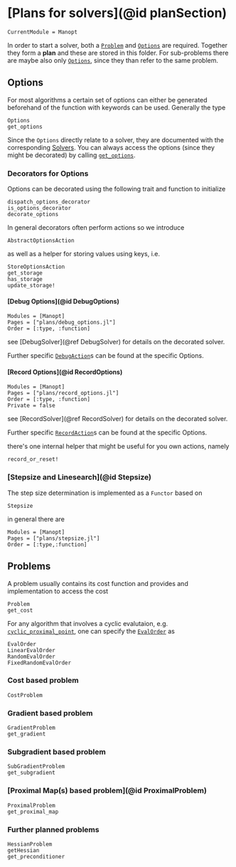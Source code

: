 # [Plans for solvers](@id planSection)

```@meta
CurrentModule = Manopt
```

In order to start a solver, both a [`Problem`](@ref) and [`Options`](@ref) are required.
Together they form a __plan__ and these are stored in this folder. For
sub-problems there are maybe also only [`Options`](@ref), since they than refer to the
same problem.

## Options

For most algorithms a certain set of options can either be
generated beforehand of the function with keywords can be used.
Generally the type

```@docs
Options
get_options
```

Since the `Options` directly relate to a solver, they are documented with the
corresponding [Solvers](@ref).
You can always access the options (since they
might be decorated) by calling [`get_options`](@ref).

### Decorators for Options

Options can be decorated using the following trait and function to initialize

```@docs
dispatch_options_decorator
is_options_decorator
decorate_options
```

In general decorators often perform actions so we introduce

```@docs
AbstractOptionsAction
```

as well as a helper for storing values using keys, i.e.

```@docs
StoreOptionsAction
get_storage
has_storage
update_storage!
```

#### [Debug Options](@id DebugOptions)

```@autodocs
Modules = [Manopt]
Pages = ["plans/debug_options.jl"]
Order = [:type, :function]
```

see [DebugSolver](@ref DebugSolver) for details on the decorated solver.

Further specific [`DebugAction`](@ref)s can be found at the specific Options.

#### [Record Options](@id RecordOptions)

```@autodocs
Modules = [Manopt]
Pages = ["plans/record_options.jl"]
Order = [:type, :function]
Private = false
```

see [RecordSolver](@ref RecordSolver) for details on the decorated solver.

Further specific [`RecordAction`](@ref)s can be found at the specific Options.

there's one internal helper that might be useful for you own actions, namely

```@docs
record_or_reset!
```

### [Stepsize and Linesearch](@id Stepsize)

The step size determination is implemented as a `Functor` based on

```@docs
Stepsize
```

in general there are

```@autodocs
Modules = [Manopt]
Pages = ["plans/stepsize.jl"]
Order = [:type,:function]
```

## Problems

A problem usually contains its cost function and provides and
implementation to access the cost

```@docs
Problem
get_cost
```

For any algorithm that involves a cyclic evalutaion, e.g.
[`cyclic_proximal_point`](@ref), one can specify the [`EvalOrder`](@ref) as

```@docs
EvalOrder
LinearEvalOrder
RandomEvalOrder
FixedRandomEvalOrder
```

### Cost based problem

```@docs
CostProblem
```

### Gradient based problem

```@docs
GradientProblem
get_gradient
```

### Subgradient based problem

```@docs
SubGradientProblem
get_subgradient
```

### [Proximal Map(s) based problem](@id ProximalProblem)

```@docs
ProximalProblem
get_proximal_map
```

### Further planned problems

```@docs
HessianProblem
getHessian
get_preconditioner
```
